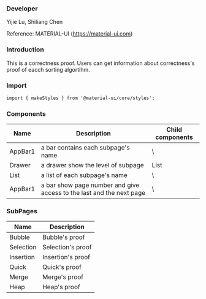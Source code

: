 
### **Developer**
Yijie Lu, Shiliang Chen

Reference: MATERIAL-UI (https://material-ui.com)



###  **Introduction**

This is a correctness proof. Users can get information about correctness's proof of eacch sorting algortihm.

###  **Import**

```html
import { makeStyles } from '@material-ui/core/styles';
```

###  **Components**

| Name | Description | Child components|
| ---- | ----------- | ----------------|
| AppBar1 |    a bar contains each subpage's name     |       \ |   
|Drawer |    a drawer show the level of subpage     |       List        |
| List   |    a list of each subpage's name         |          \  |
| AppBar1 |   a bar show page number and give access to the last and the next page|  \  |   

###  **SubPages**

| Name   | Description | 
| ----   | ----------- | 
| Bubble | Bubble's proof|
| Selection | Selection's proof|
| Insertion | Insertion's proof|
| Quick | Quick's proof|
| Merge | Merge's proof|
| Heap | Heap's proof|


